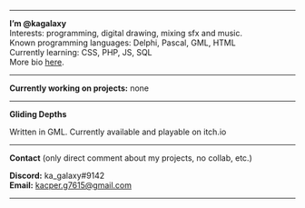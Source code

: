 ___________________________________________________________________
**I’m @kagalaxy**                                                
Interests: programming, digital drawing, mixing sfx and music.     
Known programming languages: Delphi, Pascal, GML, HTML          
Currently learning: CSS, PHP, JS, SQL                             
More bio <a href="https://kagalaxy.github.io/">here<a>.
___________________________________________________________________

**Currently working on projects:**  none

____________________________________________________________________

**Gliding Depths**

Written in GML.
Currently available and playable on itch.io

____________________________________________________________________
**Contact** (only direct comment about my projects, no collab, etc.)

**Discord:** ka_galaxy#9142    
**Email:** kacper.g7615@gmail.com  
____________________________________________________________________
